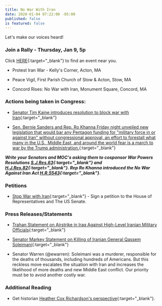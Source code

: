 ```yaml
---
title: No War With Iran
date: 2020-01-04 07:22:00 -05:00
published: false
is featured: false
---
```


Let's make our voices heard!

### Join a Rally - Thursday, Jan 9, 5p

Click [HERE](https://act.moveon.org/event/no-war-with-iran-attend/search/){:target="_blank"} to find an event near you.

* Protest Iran War - Kelly's Corner, Acton, MA

* Peace Vigil, First Parish Church of Stow & Acton, Stow, MA

* Concord Rises: No War with Iran, Monument Square, Concord, MA


### Actions being taken in Congress:

* [Senator Tim Kaine introduces resolution to block war with Iran](https://thehill.com/homenews/senate/476702-kaine-introduces-resolution-to-block-war-with-iran){:target="_blank"}

* [Sen. Bernie Sanders and Rep. Ro Khanna Friday night unveiled new legislation that would bar any Pentagon funding for "military force in or against Iran" without congressional approval, an effort to forestall what many in the U.S., Middle East, and around the world fear is a march to war by the Trump administration.](https://www.commondreams.org/news/2020/01/04/sanders-and-khanna-introduce-new-bill-stop-donald-trump-illegally-taking-us-war){:target="_blank"}

***Write your Senators and MOC's asking them to cosponsor War Powers Resolutions [S.J.Res.63](https://www.congress.gov/bill/115th-congress/senate-joint-resolution/63){:target="_blank"} and [H.J.Res.82](https://www.congress.gov/bill/116th-congress/house-joint-resolution/82?q=%7B%22search%22%3A%5B%22H.J.Res.82%22%5D%7D&s=3&r=1){:target="_blank"}.  Rep Ro Khanna introduced the No War Against Iran Act [H.R.5543](https://www.congress.gov/bill/116th-congress/house-bill/5543){:target="_blank"}***.

### Petitions

* [Stop War with Iran](https://sign.moveon.org/petitions/stop-war-with-iran-1){:target="_blank"} - Sign a petition to the House of Representatives and The US Senate.

### Press Releases/Statements

* [Trahan Statement on Airstrike in Iraq Against High-Level Iranian Military Officials](https://trahan.house.gov/news/documentsingle.aspx?DocumentID=1341&fbclid=IwAR2s4rRH444aL7dLUJzjdFcTXI_hJfGn-9NZafYhrhcabRcELs5vJxPavMI){:target="_blank"} 

* [Senator Markey Statement on Killing of Iranian General Qassem Soleimani](https://www.markey.senate.gov/news/press-releases/senator-markey-statement-on-killing-of-iranian-general-qassem-soleimani){:target="_blank"}  

* Senator Warren (@ewarren):  Soleimani was a murderer, responsible for the deaths of thousands, including hundreds of Americans. But this reckless move escalates the situation with Iran and increases the likelihood of more deaths and new Middle East conflict. Our priority must be to avoid another costly war.  

### Additional Reading

* Get historian [Heather Cox Richardson's perspective](https://heathercoxrichardson.substack.com/p/january-3-2020?utm_campaign=post&utm_medium=web&utm_source=copy){:target="_blank"}.  

